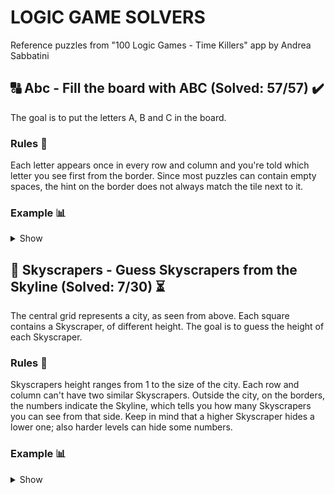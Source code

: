 # LOGIC GAME SOLVERS

Reference puzzles from "100 Logic Games - Time Killers" app by Andrea Sabbatini

## :capital_abcd: Abc - Fill the board with ABC (Solved: 57/57) :heavy_check_mark:

The goal is to put the letters A, B and C in the board. 

### Rules :book:

Each letter appears once in every row and column and you're told which letter you see first from the border.
Since most puzzles can contain empty spaces, the hint on the border does not always match the tile next to it.

### Example :bar_chart:

<details>
  <summary>Show</summary>
    <img src = "Examples/ABC_empty.png" width = "300">
    <img src = "Examples/ABC_solved.png" width = "300">
</details>

## :city_sunrise: Skyscrapers - Guess Skyscrapers from the Skyline (Solved: 7/30) :hourglass_flowing_sand:

The central grid represents a city, as seen from above. Each square contains a Skyscraper, of different height.
The goal is to guess the height of each Skyscraper.

### Rules :book:

Skyscrapers height ranges from 1 to the size of the city. Each row and column can't have two similar Skyscrapers.
Outside the city, on the borders, the numbers indicate the Skyline, which tells you how many Skyscrapers you can see from that side.
Keep in mind that a higher Skyscraper hides a lower one; also harder levels can hide some numbers.

### Example :bar_chart:

<details>
  <summary>Show</summary>
    <img src = "Examples/Skyscrapers_empty.png" width = "300">
    <img src = "Examples/Skyscrapers_solved.png" width = "300">
</details>
